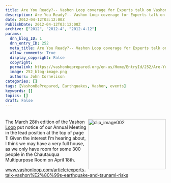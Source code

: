 ```yaml
---
title: Are You Ready?-- Vashon Loop coverage for Experts talk on Vashon’s Earthquake/Tsunami Risks
description: Are You Ready?-- Vashon Loop coverage for Experts talk on Vashon’s Earthquake/Tsunami Risks
date: 2012-04-12T03:12:00Z
PublishDate: 2012-04-12T03:12:00Z
archive: ["2012", "2012-4", "2012-4-12"]
params:
  dnn_blog_ID: 1
  dnn_entry_ID: 252
  meta_title: Are You Ready?-- Vashon Loop coverage for Experts talk on Vashon’s Earthquake/Tsunami Risks
  allow_comments: True
  display_copyright: False
  copyright:
  permalink: https://vashonbeprepared.org/en-us/Home/EntryId/252/Are-You-Ready-Vashon-Loop-coverage-for-Experts-talk-on-Vashon-rsquo-s-Earthquake-Tsunami-Risks
  image: 252_blog-image.png
  authors: John Cornelison
categories: []
tags: [VashonBePrepared, Earthquakes, Vashon, events]
keywords: []
topics: []
draft: False
---
```


<div class="wlWriterHeaderFooter" style="padding-bottom: 4px; margin: 0px; padding-left: 0px; padding-right: 0px; float: none; padding-top: 4px;"> </div>
<p><a href="./images/252/Windows-Live-Writer-016872b1f1fd_11926-clip_image002_2.jpg"><img width="244" height="157" title="clip_image002" align="right" style="background-image: none;   margin: 0px 0px 5px 5px; padding-left: 0px; padding-right: 0px; display: inline; float: right;   padding-top: 0px;border: 0px;" alt="clip_image002" src="./images/252/Windows-Live-Writer-016872b1f1fd_11926-clip_image002_thumb.jpg" /></a>The March 28th edition of the <a href="http://www.vashonloop.com" target="_blank">Vashon Loop</a> put notice of our Annual Meeting in the lead position at the top of page 1! Given the interest I&rsquo;m hearing about, I think we may have a very full house, as we only have room for some 300 people in the Chautauqua Multipurpose Room on April 18th. </p>
<p><a href="http://www.vashonloop.com/article/experts-talk-vashon%E2%80%99s-earthquake-and-tsunami-risks">www.vashonloop.com/article/experts-talk-vashon%E2%80%99s-earthquake-and-tsunami-risks</a></p>
